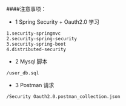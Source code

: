 ####注意事项：

* 1 Spring Security + Oauth2.0 学习
```shell script
1.security-springmvc
2.security-spring-security
3.security-spring-boot
4.distributed‐security
```

* 2 Mysql 脚本
```shell script
/user_db.sql
```

* 3 Postman 请求
```shell script
/Security Oauth2.0.postman_collection.json
```
